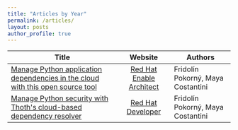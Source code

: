 ```yaml
---
title: "Articles by Year"
permalink: /articles/
layout: posts
author_profile: true
---
```


| Title         | Website  | Authors |
|---------------|:------:|------|
| [Manage Python application dependencies in the cloud with this open source tool](https://www.redhat.com/architect/manage-python-dependencies-thoth) | [Red Hat Enable Architect](https://www.redhat.com/architect/) | Fridolín Pokorný, Maya Costantini |
| [Manage Python security with Thoth's cloud-based dependency resolver](https://developers.redhat.com/articles/2022/03/07/manage-python-security-thoths-cloud-based-dependency-resolver#) | [Red Hat Developer](https://developers.redhat.com/) | Fridolín Pokorný, Maya Costantini |